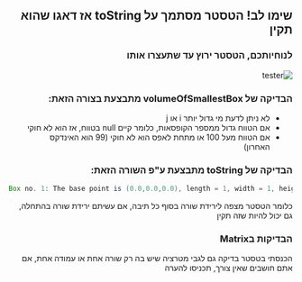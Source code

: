 <div dir="rtl">

## שימו לב! הטסטר מסתמך על toString אז דאגו שהוא תקין

### לנוחיותכם, הטסטר ירוץ עד שתעצרו אותו
![tester](https://i.imgur.com/7nQgEDK.png)

### הבדיקה של volumeOfSmallestBox מתבצעת בצורה הזאת:

<ul>
  <li> לא ניתן לדעת מי גדול יותר i או j </li>
  <li> אם הטווח גדול ממספר הקופסאות, כלומר קיים null בטווח, אז הוא לא חוקי </li>
  <li> אם הטווח מעל 100 או מתחת לאפס הוא לא חוקי (99 הוא האינדקס האחרון)</li>
</ul>

### הבדיקה של toString מתבצעת ע"פ השורה הזאת:

<div dir="ltr">

```Java
Box no. 1: The base point is (0.0,0.0,0.0), length = 1, width = 1, height = 1\n
```

</div>

כלומר הטסטר מצפה לירידת שורה בסוף כל תיבה, אם עשיתם ירידת שורה בהתחלה, גם יכול להיות שזה תקין

### הבדיקות בMatrix

הכנסתי בטסטר בדיקה גם לגבי מטרציה שיש בה רק שורה אחת או עמודה אחת, אם אתם חושבים שאין צורך, תכניסו להערה
